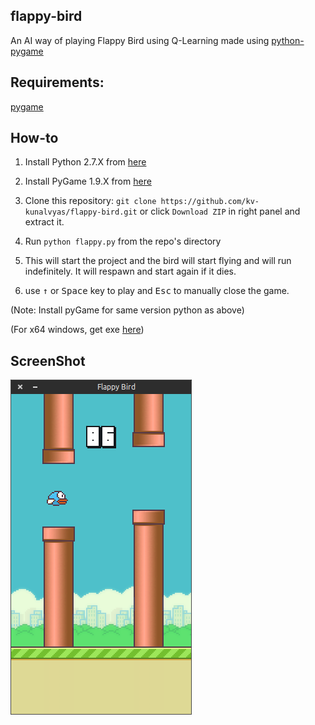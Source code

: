 flappy-bird
------
An AI way of playing Flappy Bird using Q-Learning made using [python-pygame][1]

Requirements:
------
[pygame](http://www.pygame.org/news.html)

How-to
------

1. Install Python 2.7.X from [here](https://www.python.org/download/releases/)

2. Install PyGame 1.9.X from [here](http://www.pygame.org/download.shtml)

3. Clone this repository: `git clone https://github.com/kv-kunalvyas/flappy-bird.git` or click `Download ZIP` in right panel and extract it.

4. Run `python flappy.py` from the repo's directory

5. This will start the project and the bird will start flying and will run indefinitely. It will respawn and start again if it dies. 

6. use <kbd>&uarr;</kbd> or <kbd>Space</kbd> key to play and <kbd>Esc</kbd> to manually close the game.

  (Note: Install pyGame for same version python as above)

  (For x64 windows, get exe [here](http://www.lfd.uci.edu/~gohlke/pythonlibs/#pygame))

ScreenShot
----------

![Flappy Bird](screenshot1.png)

[1]: http://www.pygame.org
